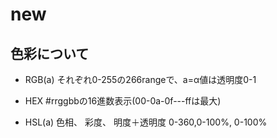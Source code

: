 # new

## 色彩について
- RGB(a)
    それぞれ0-255の266rangeで、a=α値は透明度0-1
- HEX
    #rrggbbの16進数表示(00-0a-0f---ffは最大)

- HSL(a)
    色相、 彩度、  明度＋透明度
    0-360,0-100%, 0-100% 

    
